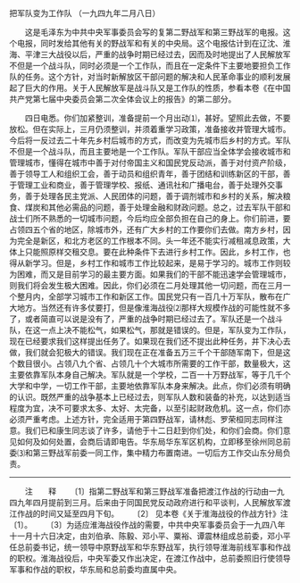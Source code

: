 把军队变为工作队
（一九四九年二月八日）

　　这是毛泽东为中共中央军事委员会写的复第二野战军和第三野战军的电报。这个电报，同时发给其他有关的野战军和有关的中央局。这个电报估计到在辽沈、淮海、平津三大战役以后，严重的战争时期已经过去，因而及时地提出了人民解放军不但是一个战斗队，同时必须是一个工作队，而且在一定条件下主要地要担负工作队的任务。这个方针，对当时新解放区干部问题的解决和人民革命事业的顺利发展起了巨大的作用。关于人民解放军是战斗队又是工作队的性质，参看本卷《在中国共产党第七届中央委员会第二次全体会议上的报告》的第二部分。 

　　四日电悉。你们加紧整训，准备提前一个月出动⑴，甚好。望照此去做，不要放松。但在实际上，三月仍须整训，并须着重学习政策，准备接收并管理大城市。今后将一反过去二十年先乡村后城市的方式，而改变为先城市后乡村的方式。军队不但是一个战斗队，而且主要地是一个工作队。军队干部应当全体学会接收城市和管理城市，懂得在城市中善于对付帝国主义和国民党反动派，善于对付资产阶级，善于领导工人和组织工会，善于动员和组织青年，善于团结和训练新区的干部，善于管理工业和商业，善于管理学校、报纸、通讯社和广播电台，善于处理外交事务，善于处理各民主党派、人民团体的问题，善于调剂城市和乡村的关系，解决粮食、煤炭和其他必需品的问题，善于处理金融和财政问题。总之，过去军队干部和战士们所不熟悉的一切城市问题，今后均应全部负担在自己的身上。你们前进，要占领四五个省的地区，除城市外，还有广大乡村的工作要你们去做。南方乡村，因为完全是新区，和北方老区的工作根本不同。头一年还不能实行减租减息政策，大体上只能照原样交租交息。要在此种条件下去进行乡村工作。因此，乡村工作，也得从新学习。但是，乡村工作和城市工作比较起来，是易于学习的。城市工作则较为困难，而又是目前学习的最主要方面。如果我们的干部不能迅速学会管理城市，则我们将会发生极大困难。因此，你们必须在二月处理其他一切问题，而在三月一个整月内，全部学习城市工作和新区工作。国民党只有一百几十万军队，散布在广大地方。当然还有许多仗要打，但是像淮海战役⑵那样大规模作战的可能性就不多了，或者简直可以说是没有了，严重的战争时期已经过去了。军队还是一个战斗队，在这一点上决不能松气，如果松气，那就是错误的。但是，军队变为工作队，现在已经要求我们这样提出任务了。如果现在我们还不提出此种任务，并下决心去做，我们就会犯极大的错误。我们现在正在准备五万三千个干部随军南下，但是这个数目很小。占领八九个省、占领几十个大城市所需要的工作干部，数量极大，这主要依靠军队本身自己解决。军队就是一个学校，二百一十万野战军，等于几千个大学和中学，一切工作干部，主要地依靠军队本身来解决。此点，你们必须有明确的认识。既然严重的战争基本上已经过去，则军队人数和装备的补充，以达到适当程度为宜，决不可要求太多、太好、太完备，以至引起财政危机。这一点，你们亦必须严重考虑。上述方针，完全适用于第四野战军，请林彪、罗荣桓同志同样注意。我们已和康生同志谈了许多，请他于十二日赶到你们处，和你们会商。你们意见如何及如何处置，会商后请即电告。华东局华东军区机构，立即移至徐州同总前委⑶和第三野战军前委一同工作，集中精力布置南进。一切后方工作交山东分局负责。 


------------------
　　注　　释 
　　〔1〕指第二野战军和第三野战军准备把渡江作战的行动由一九四九年四月提前到三月。后来由于同国民党反动政府进行和平谈判，人民解放军渡江作战的时间又延至四月下旬。 
　　〔2〕 见本卷《关于淮海战役的作战方针》注〔1〕。 
　　〔3〕为适应淮海战役作战的需要，中共中央军事委员会于一九四八年十一月十六日决定，由刘伯承、陈毅、邓小平、粟裕、谭震林组成总前委，邓小平任总前委书记，统一领导中原野战军和华东野战军，执行领导淮海前线军事和作战的职权。淮海战役后，中央军委又作出决定，在渡江作战中，总前委照旧行使领导军事和作战的职权，华东局和总前委均直属中央。 
